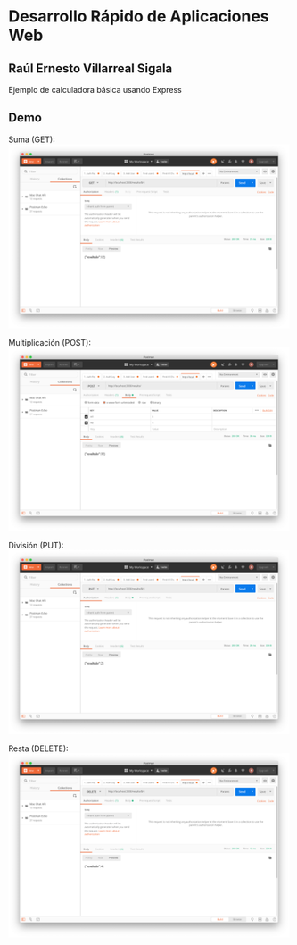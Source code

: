 # Desarrollo Rápido de Aplicaciones Web

## Raúl Ernesto Villarreal Sigala

Ejemplo de calculadora básica usando Express

## Demo

Suma (GET):
![Alt Text](/get.png)

Multiplicación (POST):
![Alt Text](/post.png)

División (PUT):
![Alt Text](/put.png)

Resta (DELETE):
![Alt Text](/delete.png)
